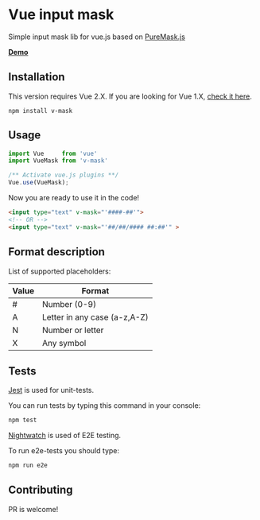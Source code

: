 Vue input mask
==============

Simple input mask lib for vue.js based on [PureMask.js](https://github.com/romulobrasil/PureMask.js)

**[Demo](https://cdn.rawgit.com/probil/v-mask/vue-2.0/demo/index.html)**

## Installation

This version requires Vue 2.X. If you are looking for Vue 1.X, [check it here](https://github.com/probil/v-mask/tree/vue-1.x).

  `npm install v-mask`

## Usage

```javascript
import Vue     from 'vue'
import VueMask from 'v-mask'

/** Activate vue.js plugins **/
Vue.use(VueMask);
```

Now you are ready to use it in the code!

```html
<input type="text" v-mask="'####-##'">
<!-- OR -->
<input type="text" v-mask="'##/##/#### ##:##'" >
```

## Format description

List of supported placeholders:

| Value | Format                       |
|-------|------------------------------|
| #     | Number (0-9)                 |
| A     | Letter in any case (a-z,A-Z) |
| N     | Number or letter             |
| X     | Any symbol                   |

## Tests

[Jest](https://github.com/facebook/jest) is used for unit-tests.

You can run tests by typing this command in your console:

```bash
npm test
```

[Nightwatch](http://nightwatchjs.org/) is used of E2E testing.

To run e2e-tests you should type:
```bash
npm run e2e
```


## Contributing

PR is welcome!
